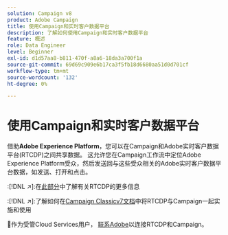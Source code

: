 ```yaml
---
solution: Campaign v8
product: Adobe Campaign
title: 使用Campaign和实时客户数据平台
description: 了解如何使用Campaign和实时客户数据平台
feature: 概述
role: Data Engineer
level: Beginner
exl-id: d1d57aa8-b811-470f-a8a6-18da3a700f1a
source-git-commit: 69d69c909e6b17ca3f5fb18d6680aa51d0d701cf
workflow-type: tm+mt
source-wordcount: '132'
ht-degree: 0%

---
```


# 使用Campaign和实时客户数据平台

借助&#x200B;**Adobe Experience Platform**，您可以在Campaign和Adobe实时客户数据平台(RTCDP)之间共享数据。 这允许您在Campaign工作流中定位Adobe Experience Platform受众，然后发送回与这些受众相关的Adobe实时客户数据平台数据，如发送、打开和点击。

:[!DNL :arrow_upper_right:]:在[此部分](https://experienceleague.adobe.com/docs/experience-platform/rtcdp/overview.html?lang=en)中了解有关RTCDP的更多信息

:[!DNL :arrow_upper_right:]:了解如何在[Campaign Classicv7文档](https://experienceleague.adobe.com/docs/campaign-classic/using/integrating-with-adobe-experience-cloud/aep-sources-destinations/get-started-sources-destinations.html?lang=en#integrating-with-adobe-experience-cloud)中将RTCDP与Campaign一起实施和使用

:speech_balloon:作为受管Cloud Services用户， [联系Adobe](../start/campaign-faq.md#support)以连接RTCDP和Campaign。
